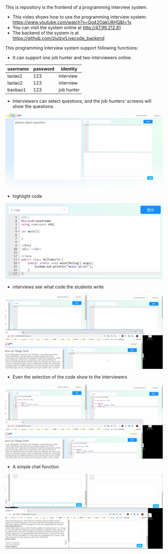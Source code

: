 This is repository is the frontend of a programming interview system. 

* This video shows how to use the programming interview system: https://www.youtube.com/watch?v=Qg42OakU8HQ&t=1s
* You can visit the system online at http://47.99.212.81
* The backend of the system is at https://github.com/zjulzy/Livecode_backend



This programming interview system support following functions:

* It can support one job hunter and two interviewers online.

| username | password | identity   |
| -------- | -------- | ---------- |
| laolao1  | 123      | interview  |
| laolao2  | 123      | interview  |
| baobao1  | 123      | job hunter |

* Interviewers can select questions, and the job hunters' screens will show the questions.

![](./GIF/question.gif)

* highlight code

![](./GIF/highlight.gif)

* interviews see what code the students write

![](./GIF/content.gif)

* Even the selection of the code show to the interviewers

![](./GIF/selection.gif)

* A simple chat function

![](./GIF/chat.gif)







